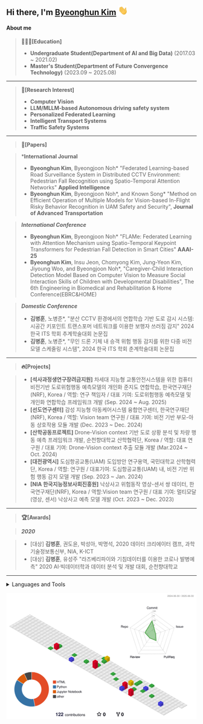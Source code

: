 <h2 align="left">Hi there, I'm <a href="https://www.linkedin.com/in/byeonghun-kim-896831279/" target="_blank" rel="noopener noreferrer">Byeonghun Kim</a> <img src="https://raw.githubusercontent.com/ABSphreak/ABSphreak/master/gifs/Hi.gif" height="25" max-width:100%/>
  
#### About me
> **👨🏼‍🎓[Education]**
> - **Undergraduate Student(Department of AI and Big Data)** (2017.03 ~ 2021.02)
> - **Master's Student(Department of Future Convergence Technology)** (2023.09 ~ 2025.08)
---
> **🔎[Research Interest]**
> - **Computer Vision**
> - **LLM/MLLM-based Autonomous driving safety system**
> - **Personalized Federated Learning**
> - **Intelligent Transport Systems**
> - **Traffic Safety Systems**
---
> **📃[Papers]**

> ***International Journal**
> - **Byeonghun Kim**, Byeongjoon Noh* "Federated Learning-based Road Surveillance System in Distributed CCTV Environment: Pedestrian Fall Recognition using Spatio-Temporal Attention Networks" **Applied Intelligence**
> - **Byeonghun Kim**, Byeongjoon Noh*, and Known Song* "Method on Efficient Operation of Multiple Models for Vision-based In-Flight Risky Behavior Recognition in UAM Safety and Security", **Journal of Advanced Transportation**

> ***International Conference***
> - **Byeonghun Kim**, Byeongjoon Noh* "FLAMe: Federated Learning with Attention Mechanism using Spatio-Temporal Keypoint Transformers for Pedestrian Fall Detection in Smart Cities" **AAAI-25**
> - **Byeonghun Kim**, Insu Jeon, Chomyong Kim, Jung-Yeon Kim, Jiyoung Woo, and Byeongjoon Noh*, "Caregiver-Child Interaction Detection Model Based on Computer Vision to Measure Social Interaction Skills of Children with Developmental Disabilities", The 6th Engineering in Biomedical and Rehabilitation & Home Conference(EBRC&HOME)

> ***Domestic Conference***
> - **김병훈**, 노병준*, "분산 CCTV 환경에서의 연합학습 기반 도로 감시 시스템: 시공간 키포인트 트랜스포머 네트워크를 이용한 보행자 쓰러짐 감지" 2024 한국 ITS 학회 추계학술대회 논문집
> - **김병훈**, 노병준*, "무인 드론 기체 내 승객 위험 행동 감지를 위한 다중 비전 모델 스케줄링 시스템", 2024 한국 ITS 학회 춘계학술대회 논문집
---
> **🔥[Projects]**

> - **[석사과정생연구장려금지원]** 차세대 지능형 교통안전시스템을 위한 컴퓨터 비전기반 도로위험행동 예측모델의 개인화 준지도 연합학습, 한국연구재단(NRF), Korea / 역할: 연구 책임자 / 대표 기여: 도로위험행동 예측모델 및 개인화 연합학습 프레임워크 개발 (Sep. 2024 ~ Aug. 2025)
> - **[선도연구센터]** 감성 지능형 아동케어시스템 융합연구센터, 한국연구재단(NRF), Korea / 역할: Vision team 연구원 / 대표 기여: 비전 기반 부모-아동 상호작용 모듈 개발 (Dec. 2023 ~ Dec. 2024)
> - **[산학공동프로젝트]** Drone-Vision context 기반 도로 상황 분석 및 차량 행동 예측 프레임워크 개발, 순천향대학교 산학협력단, Korea / 역할: 대표 연구원 / 대표 기여: Drone-Vision context 추출 모듈 개발 (Mar.2024 ~ Oct. 2024)
> - **[대전광역시]** 도심항공교통(UAM) 도입방안 연구용역, 국민대학교 산학협력단, Korea / 역할: 연구원 / 대표기여: 도심항공교통(UAM) 내, 비전 기반 위험 행동 감지 모델 개발 (Sep. 2023 ~ Jan. 2024)
> - **[NIA 한국지능정보사회진흥원]** 낙상사고 위험동작 영상-센서 쌍 데이터, 한국연구재단(NRF), Korea / 역할:Vision team 연구원 / 대표 기여: 멀티모달(영상, 센서) 낙상사고 예측 모델 개발 (Oct. 2023 ~ Dec. 2023)
---
> **🏆[Awards]**

> ***2020***

> - [대상] **김병훈**, 권도윤, 박성아, 박명석, 2020 데이터 크리에이터 캠프, 과학기술정보통신부, NIA, K-ICT
> - [대상] **김병훈**, 유성주 "라즈베리파이와 기침데이터를 이용한 코로나 발병예측" 2020 AI·빅데이터학과 데이터 분석 및 개발 대회, 순천향대학교
---
<details>
  <summary>Languages and Tools</summary>&nbsp;
  
  <code><img height="25" src="svg/windows10.svg" alt="Windows"></code>
  <code><img height="25" src="svg/linux.svg" alt="Linux"></code>
  <code><img height="25" src="svg/anaconda.svg" alt="Anaconda"></code>
  <code><img height="25" src="svg/overleaf.svg" alt="Overleaf"></code>
  <code><img height="25" src="svg/python.svg" alt="Python"></code>
  <code><img height="25" src="svg/r.svg" alt="R"></code>
  <code><img height="25" src="svg/pytorch.svg" alt="Pytorch"></code>
  <code><img height="25" src="svg/keras.svg" alt="Keras"></code>
  <code><img height="25" src="svg/tensorflow.svg" alt="Tensorflow"></code>
  <code><img height="25" src="svg/opencv.svg" alt="OpenCV"></code>
  <code><img height="25" src="svg/scikitlearn.svg" alt="Scikitlearn"></code>
  <code><img height="25" src="svg/numpy.svg" alt="Numpy"></code>
  <code><img height="25" src="svg/pandas.svg" alt="Pandas"></code>
</details>


![](./profile-3d-contrib/profile-gitblock.svg)
